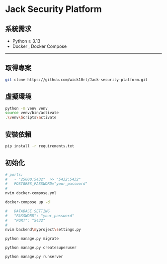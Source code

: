 # Jack Security Platform

## 系統需求

- Python ≥ 3.13
- Docker , Docker Compose

---

## 取得專案

```bash
git clone https://github.com/wick10rt/Jack-security-platform.git
```

## 虛擬環境

```bash
python -m venv venv
source venv/bin/activate
.\venv\Scripts\activate
```

## 安裝依賴

```bash
pip install -r requirements.txt
```

## 初始化

```bash
# ports:
#   - "25000:5432"  >> "5432:5432"
#   POSTGRES_PASSWORD="your_password"
#
nvim docker-compose.yml

docker-compose up -d

#   DATABASE SETTING
#   "PASSWORD": "your_password"
#   "PORT": "5432"
#
nvim backend\myproject\settings.py

python manage.py migrate

python manage.py createsuperuser

python manage.py runserver
```
